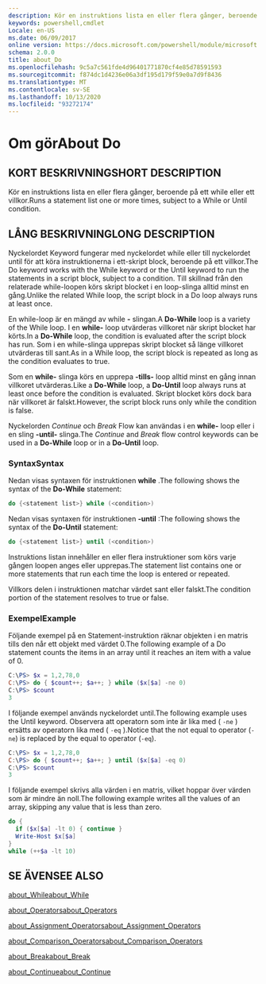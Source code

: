 ```yaml
---
description: Kör en instruktions lista en eller flera gånger, beroende på ett while eller ett villkor.
keywords: powershell,cmdlet
Locale: en-US
ms.date: 06/09/2017
online version: https://docs.microsoft.com/powershell/module/microsoft.powershell.core/about/about_do?view=powershell-5.1&WT.mc_id=ps-gethelp
schema: 2.0.0
title: about_Do
ms.openlocfilehash: 9c5a7c561fde4d96401771870cf4e85d78591593
ms.sourcegitcommit: f874dc1d4236e06a3df195d179f59e0a7d9f8436
ms.translationtype: MT
ms.contentlocale: sv-SE
ms.lasthandoff: 10/13/2020
ms.locfileid: "93272174"
---
```

# <a name="about-do"></a><span data-ttu-id="e341f-104">Om gör</span><span class="sxs-lookup"><span data-stu-id="e341f-104">About Do</span></span>

## <a name="short-description"></a><span data-ttu-id="e341f-105">KORT BESKRIVNING</span><span class="sxs-lookup"><span data-stu-id="e341f-105">SHORT DESCRIPTION</span></span>

<span data-ttu-id="e341f-106">Kör en instruktions lista en eller flera gånger, beroende på ett while eller ett villkor.</span><span class="sxs-lookup"><span data-stu-id="e341f-106">Runs a statement list one or more times, subject to a While or Until condition.</span></span>

## <a name="long-description"></a><span data-ttu-id="e341f-107">LÅNG BESKRIVNING</span><span class="sxs-lookup"><span data-stu-id="e341f-107">LONG DESCRIPTION</span></span>

<span data-ttu-id="e341f-108">Nyckelordet Keyword fungerar med nyckelordet while eller till nyckelordet until för att köra instruktionerna i ett-skript block, beroende på ett villkor.</span><span class="sxs-lookup"><span data-stu-id="e341f-108">The Do keyword works with the While keyword or the Until keyword to run the statements in a script block, subject to a condition.</span></span> <span data-ttu-id="e341f-109">Till skillnad från den relaterade while-loopen körs skript blocket i en loop-slinga alltid minst en gång.</span><span class="sxs-lookup"><span data-stu-id="e341f-109">Unlike the related While loop, the script block in a Do loop always runs at least once.</span></span>

<span data-ttu-id="e341f-110">En while-loop är en mängd av while **-** slingan.</span><span class="sxs-lookup"><span data-stu-id="e341f-110">A **Do-While** loop is a variety of the While loop.</span></span> <span data-ttu-id="e341f-111">I en **while-** loop utvärderas villkoret när skript blocket har körts.</span><span class="sxs-lookup"><span data-stu-id="e341f-111">In a **Do-While** loop, the condition is evaluated after the script block has run.</span></span> <span data-ttu-id="e341f-112">Som i en while-slinga upprepas skript blocket så länge villkoret utvärderas till sant.</span><span class="sxs-lookup"><span data-stu-id="e341f-112">As in a While loop, the script block is repeated as long as the condition evaluates to true.</span></span>

<span data-ttu-id="e341f-113">Som en **while-** slinga körs en upprepa **-tills-** loop alltid minst en gång innan villkoret utvärderas.</span><span class="sxs-lookup"><span data-stu-id="e341f-113">Like a **Do-While** loop, a **Do-Until** loop always runs at least once before the condition is evaluated.</span></span> <span data-ttu-id="e341f-114">Skript blocket körs dock bara när villkoret är falskt.</span><span class="sxs-lookup"><span data-stu-id="e341f-114">However, the script block runs only while the condition is false.</span></span>

<span data-ttu-id="e341f-115">Nyckelorden *Continue* och *Break* Flow kan användas i en **while-** loop eller i en sling **-until-** slinga.</span><span class="sxs-lookup"><span data-stu-id="e341f-115">The *Continue* and *Break* flow control keywords can be used in a **Do-While** loop or in a **Do-Until** loop.</span></span>

### <a name="syntax"></a><span data-ttu-id="e341f-116">Syntax</span><span class="sxs-lookup"><span data-stu-id="e341f-116">Syntax</span></span>

<span data-ttu-id="e341f-117">Nedan visas syntaxen för instruktionen **while** .</span><span class="sxs-lookup"><span data-stu-id="e341f-117">The following shows the syntax of the **Do-While** statement:</span></span>

```powershell
do {<statement list>} while (<condition>)
```

<span data-ttu-id="e341f-118">Nedan visas syntaxen för instruktionen **-until** :</span><span class="sxs-lookup"><span data-stu-id="e341f-118">The following shows the syntax of the **Do-Until** statement:</span></span>

```powershell
do {<statement list>} until (<condition>)
```

<span data-ttu-id="e341f-119">Instruktions listan innehåller en eller flera instruktioner som körs varje gången loopen anges eller upprepas.</span><span class="sxs-lookup"><span data-stu-id="e341f-119">The statement list contains one or more statements that run each time the loop is entered or repeated.</span></span>

<span data-ttu-id="e341f-120">Villkors delen i instruktionen matchar värdet sant eller falskt.</span><span class="sxs-lookup"><span data-stu-id="e341f-120">The condition portion of the statement resolves to true or false.</span></span>

### <a name="example"></a><span data-ttu-id="e341f-121">Exempel</span><span class="sxs-lookup"><span data-stu-id="e341f-121">Example</span></span>

<span data-ttu-id="e341f-122">Följande exempel på en Statement-instruktion räknar objekten i en matris tills den når ett objekt med värdet 0.</span><span class="sxs-lookup"><span data-stu-id="e341f-122">The following example of a Do statement counts the items in an array until it reaches an item with a value of 0.</span></span>

```powershell
C:\PS> $x = 1,2,78,0
C:\PS> do { $count++; $a++; } while ($x[$a] -ne 0)
C:\PS> $count
3
```

<span data-ttu-id="e341f-123">I följande exempel används nyckelordet until.</span><span class="sxs-lookup"><span data-stu-id="e341f-123">The following example uses the Until keyword.</span></span> <span data-ttu-id="e341f-124">Observera att operatorn som inte är lika med ( `-ne` ) ersätts av operatorn lika med ( `-eq` ).</span><span class="sxs-lookup"><span data-stu-id="e341f-124">Notice that the not equal to operator (`-ne`) is replaced by the equal to operator (`-eq`).</span></span>

```powershell
C:\PS> $x = 1,2,78,0
C:\PS> do { $count++; $a++; } until ($x[$a] -eq 0)
C:\PS> $count
3
```

<span data-ttu-id="e341f-125">I följande exempel skrivs alla värden i en matris, vilket hoppar över värden som är mindre än noll.</span><span class="sxs-lookup"><span data-stu-id="e341f-125">The following example writes all the values of an array, skipping any value that is less than zero.</span></span>

```powershell
do {
  if ($x[$a] -lt 0) { continue }
  Write-Host $x[$a]
}
while (++$a -lt 10)
```

## <a name="see-also"></a><span data-ttu-id="e341f-126">SE ÄVEN</span><span class="sxs-lookup"><span data-stu-id="e341f-126">SEE ALSO</span></span>

[<span data-ttu-id="e341f-127">about_While</span><span class="sxs-lookup"><span data-stu-id="e341f-127">about_While</span></span>](about_While.md)

[<span data-ttu-id="e341f-128">about_Operators</span><span class="sxs-lookup"><span data-stu-id="e341f-128">about_Operators</span></span>](about_Operators.md)

[<span data-ttu-id="e341f-129">about_Assignment_Operators</span><span class="sxs-lookup"><span data-stu-id="e341f-129">about_Assignment_Operators</span></span>](about_Assignment_Operators.md)

[<span data-ttu-id="e341f-130">about_Comparison_Operators</span><span class="sxs-lookup"><span data-stu-id="e341f-130">about_Comparison_Operators</span></span>](about_Comparison_Operators.md)

[<span data-ttu-id="e341f-131">about_Break</span><span class="sxs-lookup"><span data-stu-id="e341f-131">about_Break</span></span>](about_Break.md)

[<span data-ttu-id="e341f-132">about_Continue</span><span class="sxs-lookup"><span data-stu-id="e341f-132">about_Continue</span></span>](about_Continue.md)
